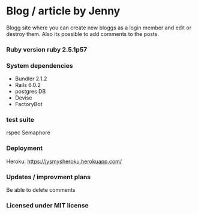 # Blog / article by Jenny

Blogg site where you can create new bloggs as a login member and edit or destroy them. Also its possible to add comments to the posts.

### Ruby version ruby 2.5.1p57

### System dependencies

- Bundler 2.1.2
- Rails 6.0.2
- postgres DB
- Devise
- FactoryBot

### test suite

rspec
Semaphore

### Deployment

Heroku:
https://jysmysheroku.herokuapp.com/

### Updates / improvment plans

Be able to delete comments

### Licensed under MIT license
